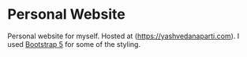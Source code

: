 # Personal Website
Personal website for myself. Hosted at (https://yashvedanaparti.com).
I used [Bootstrap 5](https://getbootstrap.com/) for some of the styling.
